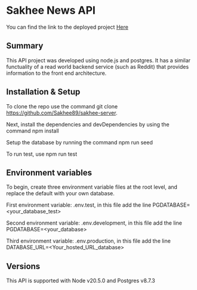 # **Sakhee News API**

You can find the link to the deployed project [Here](https://sakhee-news.onrender.com/)

## Summary

This API project was developed using node.js and postgres. It has a similar functuality of a read world backend service (such as Reddit) that provides information to the front end architecture.

## Installation & Setup

To clone the repo use the command git clone https://github.com/Sakhee89/sakhee-server.

Next, install the dependencies and devDependencies by using the command npm install

Setup the database by running the command npm run seed

To run test, use npm run test

## Environment variables

To begin, create three environment variable files at the root level, and replace the default with your own database.

First environment variable: .env.test, in this file add the line PGDATABASE=<your_database_test>

Second environment variable: .env.development, in this file add the line PGDATABASE=<your_database>

Third environment variable: .env.production, in this file add the line DATABASE_URL=<Your_hosted_URL_database>

## Versions

This API is supported with Node v20.5.0 and Postgres v8.7.3

